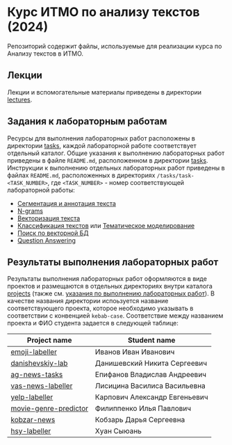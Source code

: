 ﻿# Курс ИТМО по анализу текстов (2024)

Репозиторий содержит файлы, используемые для реализации курса по Анализу текстов в ИТМО.

## Лекции

Лекции и вспомогательные материалы приведены в директории [lectures](/lectures).

## Задания к лабораторным работам

Ресурсы для выполнения лабораторных работ расположены в директории [tasks](/tasks), каждой лабораторной работе соответствует отдельный каталог. Общие указания к выполнению лабораторных работ приведены в файле `README.md`, расположенном в директории [tasks](/tasks). Инструкции к выполнению отдельных лабораторных работ приведены в файлах `README.md`, расположенных в директориях `/tasks/task-<TASK_NUMBER>`, где `<TASK_NUMBER>` - номер соответствующей лабораторной работы:

- [Сегментация и аннотация текста](/tasks/task-01/README.md)
- [N-grams](/tasks/task-02/README.md)
- [Векторизация текста](/tasks/task-03/README.md)
- [Классификация текстов](/tasks/task-04.1/README.md) или [Тематическое моделирование](/tasks/task-04.2/README.md)
- [Поиск по векторной БД](/tasks/task-05/README.md)
- [Question Answering](/tasks/task-06/README.md)


## Результаты выполнения лабораторных работ

Результаты выполнения лабораторных работ оформляются в виде проектов и размещаются в отдельных директориях внутри каталога [projects](/projects) (также см. [указания по выполнению лабораторных работ](/tasks/README.md)). В качестве названия директории испоьзуется название соответствующего проекта, которое необходимо указывать в соответствии с конвенцией `kebab-case`. Соответствие между названием проекта и ФИО студента задается в следующей таблице:

| Project name | Student name                  |
| --- |-------------------------------|
| [emoji-labeller](/projects/emoji-labeller) | Иванов Иван Иванович          |
| [danishevskiy-lab](/projects/danishevskiy-lab) | Данишевский Никита Сергеевич  |
| [ag-news-tasks](/projects/ag-news-tasks) | Епифанов Владислав Андреевич  |
| [ vas-news-labeller](/projects/vas-news-labeller) | Лисицина Василиса Васильевна  |
| [yelp-labeller](/projects/yelp_labeller) | Карпович Александр Евгеньевич |
| [movie-genre-predictor](/projects/movie-genre-predictor) | Филиппенко Илья Павлович      |
| [kobzar-news](/projects/kobzar-news) | Кобзарь Дарья Сергеевна       |
| [hsy-labeller](/projects/Hsy-labeller)     | Хуан Сыюань                   |